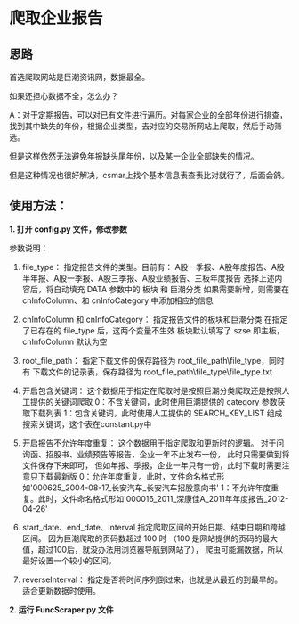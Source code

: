 # 爬取企业报告

## 思路

首选爬取网站是巨潮资讯网，数据最全。

如果还担心数据不全，怎么办？

A：对于定期报告，可以对已有文件进行遍历。对每家企业的全部年份进行排查，找到其中缺失的年份，根据企业类型，去对应的交易所网站上爬取，然后手动筛选。

但是这样依然无法避免年报缺头尾年份，以及某一企业全部缺失的情况。

但是这种情况也很好解决，csmar上找个基本信息表查表比对就行了，后面会鸽。

## 使用方法：

**1. 打开 config.py 文件，修改参数**

参数说明：


1. file_type：
    指定报告文件的类型。目前有：
    A股一季报、A股年度报告、A股半年报、A股一季报、A股三季报、A股业绩报告、三板年度报告
    选择上述内容后，将自动填充 DATA 参数中的 板块 和 巨潮分类
    如果需要新增，则需要在 cnInfoColumn、和 cnInfoCategory 中添加相应的信息
2. cnInfoColumn 和 cnInfoCategory：
    指定报告文件的板块和巨潮分类
    在指定了已存在的 file_type 后，这两个变量不生效
    板块默认填写了 szse 即主板，cnInfoColumn 默认为空
    
3. root_file_path：
    指定下载文件的保存路径为 root_file_path\file_type，同时有
    下载文件的记录表，保存路径为 root_file_path\file_type\file_type.txt

4. 开启包含关键词：
    这个数据用于指定在爬取时是按照巨潮分类爬取还是按照人工提供的关键词爬取
    0：不含关键词，此时使用巨潮提供的 category 参数获取下载列表
    1：包含关键词，此时使用人工提供的 SEARCH_KEY_LIST 组成搜索关键词，这个表在constant.py中

5. 开启报告不允许年度重复：
    这个数据用于指定爬取和更新时的逻辑。
    对于问询函、招股书、业绩预告等报告，企业一年不止发布一份，
        此时只需要做到将文件保存下来即可，
    但如年报、季报，企业一年只有一份，此时下载时需要注意只下载最新版
    0：允许年度重复。此时，文件命名格式形如'000625_2004-08-17_长安汽车_长安汽车招股意向书'
    1：不允许年度重复。此时，文件命名格式形如'000016_2011_深康佳A_2011年年度报告_2012-04-26'

6. start_date、end_date、interval
    指定爬取区间的开始日期、结束日期和跨越区间。
    因为巨潮爬取的页码数超过 100 时
        （100 是网站提供的页码的最大值，超过100后，就没办法用浏览器导航到网站了），
        爬虫可能漏数据，所以最好设置一个较小的区间。

7. reverseInterval：
    指定是否将时间序列倒过来，也就是从最近的到最早的。
    适合更新数据时使用。


**2. 运行 FuncScraper.py 文件**
